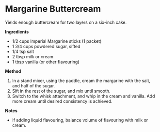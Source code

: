 # Margarine Buttercream

Yields enough buttercream for two layers on a six-inch cake.

**Ingredients**

* 1/2 cups Imperial Margarine sticks (1 packet) 
* 1 3/4 cups powdered sugar, sifted
* 1/4 tsp salt
* 2 tbsp milk or cream
* 1 tbsp vanilla (or other flavouring)

**Method**

1. In a stand mixer, using the paddle, cream the margarine with the salt, and half of the sugar.
2. Sift in the rest of the sugar, and mix until smooth.
4. Switch to the whisk attachment, and whip in the cream and vanilla. Add more cream until desired consistency is achieved.

**Notes**

* If adding liquid flavouring, balance volume of flavouring with milk or cream.

